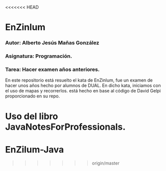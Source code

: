 <<<<<<< HEAD
# EnZinlum

###  Autor: Alberto Jesús Mañas González
### Asignatura: Programación.
### Tarea: Hacer examen años anteriores.

En este repositorio está resuelto el kata de EnZinlum, 
fue un examen de hacer unos años hecho por alumnos de DUAL.
En dicho kata, iniciamos con el uso de mapas y recorrerlos. está hecho en base al código
de David Gelpi proporcionado en su repo. 

Uso del libro JavaNotesForProfessionals.
=======
# EnZilum-Java
>>>>>>> origin/master
